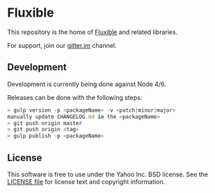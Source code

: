 # Fluxible

This repository is the home of [Fluxible](http://fluxible.io/) and related libraries.

For support, join our [gitter.im](https://gitter.im/yahoo/fluxible) channel.

## Development

Development is currently being done against Node 4/6.

Releases can be done with the following steps:

```js
> gulp version -p <packageName> -v <patch|minor|major>
manually update CHANGELOG.md in the <packageName>
> git push origin master
> git push origin <tag>
> gulp publish -p <packageName>
```

## License

This software is free to use under the Yahoo Inc. BSD license.
See the [LICENSE file][] for license text and copyright information.

[LICENSE file]: https://github.com/yahoo/fluxible/blob/master/LICENSE.md
